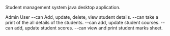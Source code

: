 Student management system java desktop application.

Admin User
--can Add, update, delete, view student details.
--can take a print of the all details of the students.
--can add, update student courses.
--can add, update student scores.
--can view and print student marks sheet.
